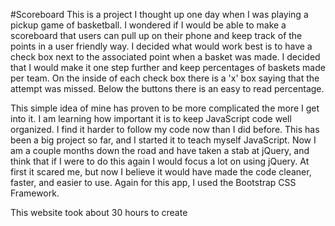#Scoreboard
This is a project I thought up one day when I was playing a pickup game of basketball. I wondered if I would be able to make a scoreboard that users can pull up on their phone and keep track of the points in a user friendly way. I decided what would work best is to have a check box next to the associated point when a basket was made. I decided that I would make it one step further and keep percentages of baskets made per team. On the inside of each check box there is a 'x' box saying that the attempt was missed. Below the buttons there is an easy to read percentage.


This simple idea of mine has proven to be more complicated the more I get into it. I am learning how important it is to keep JavaScript code well organized. I find it harder to follow my code now than I did before. This has been a big project so far, and I started it to teach myself JavaScript. Now I am a couple months down the road and have taken a stab at jQuery, and think that if I were to do this again I would focus a lot on using jQuery. At first it scared me, but now I believe it would have made the code cleaner, faster, and easier to use. Again for this app, I used the Bootstrap CSS Framework.

This website took about 30 hours to create
